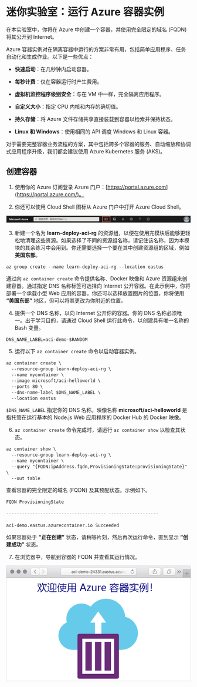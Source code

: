 ﻿# 迷你实验室：运行 Azure 容器实例

在本实验室中，你将在 Azure 中创建一个容器，并使用完全限定的域名 (FQDN) 将其公开到 Internet。

Azure 容器实例对在隔离容器中运行的方案非常有用，包括简单应用程序、任务自动化和生成作业。以下是一些优点：

* **快速启动**：在几秒钟内启动容器。

* **每秒计费**：仅在容器运行时产生费用。

* **虚拟机监控程序级别安全**：与在 VM 中一样，完全隔离应用程序。

* **自定义大小**：指定 CPU 内核和内存的确切值。

* **持久存储**：将 Azure 文件存储共享直接装载到容器以检索并保持状态。

* **Linux 和 Windows**：使用相同的 API 调度 Windows 和 Linux 容器。

对于需要完整容器业务流程的方案，其中包括跨多个容器的服务、自动缩放和协调式应用程序升级，我们都会建议使用 Azure Kubernetes 服务 (AKS)。

## 创建容器

1. 使用你的 Azure 订阅登录 Azure 门户：[https://portal.azure.com](https://portal.azure.com/)。

2. 你还可以使用 Cloud Shell 图标从 Azure 门户中打开 Azure Cloud Shell。

![图片 7](../../Linked_Image_Files/demo_Azure_containers_image1.png)

3. 新建一个名为 **learn-deploy-aci-rg** 的资源组，以便在使用完模块后能够更轻松地清理这些资源。如果选择了不同的资源组名称，请记住该名称，因为本模块的其余练习中会用到。你还需要选择一个要在其中创建资源组的区域，例如**美国东部**。

```Azure CLI
az group create --name learn-deploy-aci-rg --location eastus
```

通过向 ```az container create``` 命令提供名称、Docker 映像和 Azure 资源组来创建容器。通过指定 DNS 名称标签可选择向 Internet 公开容器。在此示例中，你将部署一个承载小型 Web 应用的容器。你还可以选择放置图片的位置，你将使用 **“美国东部”** 地区，但可以将其更改为你附近的位置。

4. 提供一个 DNS 名称，以向 Internet 公开你的容器。你的 DNS 名称必须唯一。出于学习目的，请通过 Cloud Shell 运行此命令，以创建具有唯一名称的 Bash 变量。

```Azure CLI
DNS_NAME_LABEL=aci-demo-$RANDOM
```

5. 运行以下 ```az container create``` 命令以启动容器实例。

```Azure
az container create \
  --resource-group learn-deploy-aci-rg \
  --name mycontainer \
  --image microsoft/aci-helloworld \
  --ports 80 \
  --dns-name-label $DNS_NAME_LABEL \
  --location eastus
```

```$DNS_NAME_LABEL``` 指定你的 DNS 名称。映像名称 **microsoft/aci-helloworld** 是指托管在运行基本的 Node.js Web 应用程序的 Docker Hub 的 Docker 映像。

6. ```az container create``` 命令完成时，请运行 ```az container show``` 以检查其状态。

```Azure CLI
az container show \
  --resource-group learn-deploy-aci-rg \
  --name mycontainer \
  --query "{FQDN:ipAddress.fqdn,ProvisioningState:provisioningState}" \
  --out table
```

查看容器的完全限定的域名 (FQDN) 及其预配状态。示例如下。

```output
FQDN ProvisioningState

-------------------------------------- -------------------

aci-demo.eastus.azurecontainer.io Succeeded
```

如果容器处于 **“正在创建”** 状态，请稍等片刻，然后再次运行命令，直到显示 **“创建成功”** 状态。

7. 在浏览器中，导航到容器的 FQDN 并查看其运行情况。

![在浏览器中运行的示例 Node.js 容器应用的屏幕截图。](../../Linked_Image_Files/demo_Azure_containers_image2.png)
